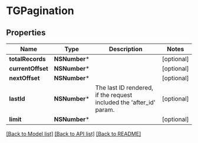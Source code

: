 # TGPagination

## Properties
Name | Type | Description | Notes
------------ | ------------- | ------------- | -------------
**totalRecords** | **NSNumber*** |  | [optional] 
**currentOffset** | **NSNumber*** |  | [optional] 
**nextOffset** | **NSNumber*** |  | [optional] 
**lastId** | **NSNumber*** | The last ID rendered, if the request included the &#39;after_id&#39; param. | [optional] 
**limit** | **NSNumber*** |  | [optional] 

[[Back to Model list]](../README.md#documentation-for-models) [[Back to API list]](../README.md#documentation-for-api-endpoints) [[Back to README]](../README.md)


